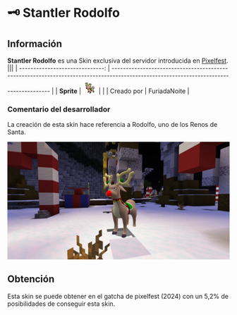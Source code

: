 # 🗝️ Stantler Rodolfo

## Información

**Stantler Rodolfo** es una Skin exclusiva del servidor introducida en [Pixelfest](./).
|||
| ------------------------------: | -------------------------------------------------------------------------------------------------------------------------------------- |
|                      **Sprite** | ![Sprite de Stantler Rodolfo](../../images/pokemon/pixelfest/stantler_rodolfo_sprite.png)                                           |                                                                                                             |
|                      Creado por | FuriadaNoite                                                                                                                 |


### Comentario del desarrollador
La creación de esta skin hace referencia a Rodolfo, uno de los Renos de Santa.

![Vistazo en el juego a Stantler Año Rodolfo](../../images/pokemon/pixelfest/stantler-preview.png)

## Obtención

Esta skin se puede obtener en el gatcha de pixelfest (2024) con un 5,2% de posibilidades de conseguir esta skin.
